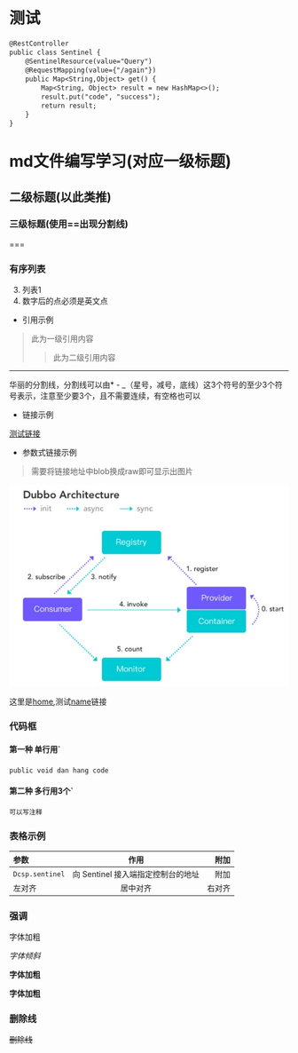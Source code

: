 # 测试
```
@RestController
public class Sentinel {
    @SentinelResource(value="Query")
    @RequestMapping(value={"/again"})
    public Map<String,Object> get() {
        Map<String, Object> result = new HashMap<>();
        result.put("code", "success");
        return result;
    }
}
```

# md文件编写学习(对应一级标题)

## 二级标题(以此类推)
### 三级标题(使用==出现分割线)
=== 
### 有序列表
3. 列表1
4. 数字后的点必须是英文点

* 引用示例
 > 此为一级引用内容
>> 此为二级引用内容

***
华丽的分割线，分割线可以由* - _（星号，减号，底线）这3个符号的至少3个符号表示，注意至少要3个，且不需要连续，有空格也可以

* 链接示例

[测试链接](https://blog.csdn.net/qq_36838191/article/details/80579047)

* 参数式链接示例

[home]:https://blog.csdn.net/qq_36838191/article/details/80579047 
[name]:https://blog.csdn.net/qq_36838191/article/details/80579047 
[picture]: https://github.com/Consck/project/raw/master/images/1598854823247.jpg
> 需要将链接地址中blob换成raw即可显示出图片


![picture]

这里是[home],测试[name]链接

### 代码框
#### 第一种 单行用`
`public void dan hang code`
#### 第二种 多行用3个`
```
可以写注释
```


### 表格示例
| 参数 | 作用 | 附加 |
|:--------|:--------:|--------:|
|`Dcsp.sentinel`|向 Sentinel 接入端指定控制台的地址|附加|
|左对齐|居中对齐|右对齐|

### 强调

字体加粗

_字体倾斜_

 **字体加粗**

 __字体加粗__

### 删除线
~~删除线~~


